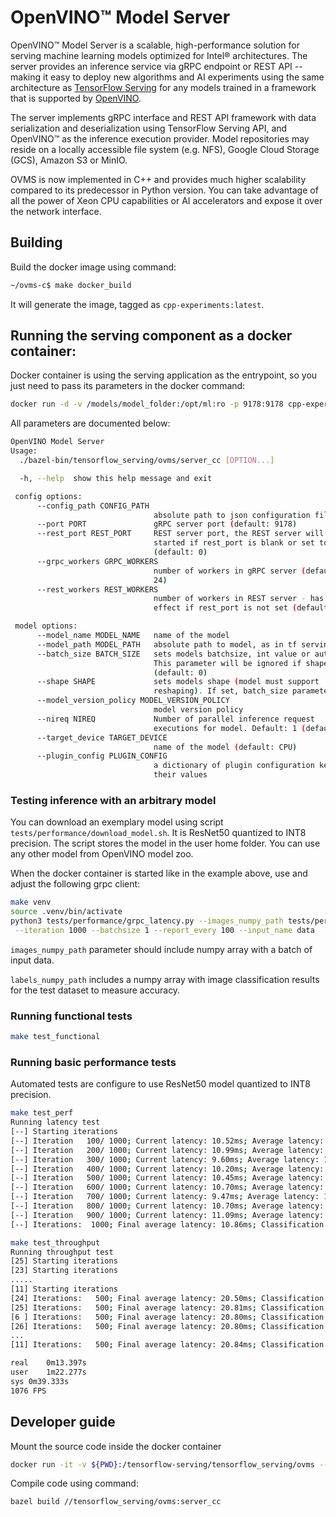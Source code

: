 # OpenVINO&trade; Model Server

OpenVINO&trade; Model Server is a scalable, high-performance solution for serving machine learning models optimized for Intel&reg; architectures. 
The server provides an inference service via gRPC endpoint or REST API -- making it easy to deploy new algorithms and AI experiments using the same 
architecture as [TensorFlow Serving](https://github.com/tensorflow/serving) for any models trained in a framework that is supported 
by [OpenVINO](https://software.intel.com/en-us/openvino-toolkit). 

The server implements gRPC interface and REST API framework with data serialization and deserialization using TensorFlow Serving API,
 and OpenVINO&trade; as the inference execution provider. Model repositories may reside on a locally accessible file system (e.g. NFS),
  Google Cloud Storage (GCS), Amazon S3 or MinIO.
  
OVMS is now implemented in C++ and provides much higher scalability compared to its predecessor in Python version.
You can take advantage of all the power of Xeon CPU capabilities or AI accelerators and expose it over the network interface.


## Building

Build the docker image using command:
 
```bash
~/ovms-c$ make docker_build
```
It will generate the image, tagged as `cpp-experiments:latest`.


## Running the serving component as a docker container:
Docker container is using the serving application as the entrypoint, so you just need to pass its parameters in the docker command:
```bash
docker run -d -v /models/model_folder:/opt/ml:ro -p 9178:9178 cpp-experiments --model_name <model_name> --model_path /opt/ml --port 9178
```
All parameters are documented below:
```bash
OpenVINO Model Server
Usage:
  ./bazel-bin/tensorflow_serving/ovms/server_cc [OPTION...]

  -h, --help  show this help message and exit

 config options:
      --config_path CONFIG_PATH
                                absolute path to json configuration file
      --port PORT               gRPC server port (default: 9178)
      --rest_port REST_PORT     REST server port, the REST server will not be
                                started if rest_port is blank or set to 0
                                (default: 0)
      --grpc_workers GRPC_WORKERS
                                number of workers in gRPC server (default:
                                24)
      --rest_workers REST_WORKERS
                                number of workers in REST server - has no
                                effect if rest_port is not set (default: 24)

 model options:
      --model_name MODEL_NAME   name of the model
      --model_path MODEL_PATH   absolute path to model, as in tf serving
      --batch_size BATCH_SIZE   sets models batchsize, int value or auto.
                                This parameter will be ignored if shape is set
                                (default: 0)
      --shape SHAPE             sets models shape (model must support
                                reshaping). If set, batch_size parameter is ignored
      --model_version_policy MODEL_VERSION_POLICY
                                model version policy
      --nireq NIREQ             Number of parallel inference request
                                executions for model. Default: 1 (default: 1)
      --target_device TARGET_DEVICE
                                name of the model (default: CPU)
      --plugin_config PLUGIN_CONFIG
                                a dictionary of plugin configuration keys and
                                their values
```

### Testing inference with an arbitrary model

You can download an exemplary model using script `tests/performance/download_model.sh`. It is ResNet50 quantized to INT8 precision.
The script stores the model in the user home folder. You can use any other model from OpenVINO model zoo.

When the docker container is started like in the example above, use and adjust the following grpc client:

```bash
make venv
source .venv/bin/activate
python3 tests/performance/grpc_latency.py --images_numpy_path tests/performance/imgs.npy --labels_numpy_path tests/performance/labels.npy \
 --iteration 1000 --batchsize 1 --report_every 100 --input_name data
```

`images_numpy_path` parameter should include numpy array with a batch of input data.

`labels_numpy_path` includes a numpy array with image classification results for the test dataset to measure accuracy.

### Running functional tests

```bash
make test_functional
``` 

### Running basic performance tests

Automated tests are configure to use ResNet50 model quantized to INT8 precision.    

```bash
make test_perf
Running latency test
[--] Starting iterations
[--] Iteration   100/ 1000; Current latency: 10.52ms; Average latency: 11.35ms
[--] Iteration   200/ 1000; Current latency: 10.99ms; Average latency: 11.03ms
[--] Iteration   300/ 1000; Current latency: 9.60ms; Average latency: 11.02ms
[--] Iteration   400/ 1000; Current latency: 10.20ms; Average latency: 10.93ms
[--] Iteration   500/ 1000; Current latency: 10.45ms; Average latency: 10.84ms
[--] Iteration   600/ 1000; Current latency: 10.70ms; Average latency: 10.82ms
[--] Iteration   700/ 1000; Current latency: 9.47ms; Average latency: 10.88ms
[--] Iteration   800/ 1000; Current latency: 10.70ms; Average latency: 10.83ms
[--] Iteration   900/ 1000; Current latency: 11.09ms; Average latency: 10.85ms
[--] Iterations:  1000; Final average latency: 10.86ms; Classification accuracy: 100.0%
``` 

```bash
make test_throughput
Running throughput test
[25] Starting iterations
[23] Starting iterations
.....
[11] Starting iterations
[24] Iterations:   500; Final average latency: 20.50ms; Classification accuracy: 100.0%
[25] Iterations:   500; Final average latency: 20.81ms; Classification accuracy: 100.0%
[6 ] Iterations:   500; Final average latency: 20.80ms; Classification accuracy: 100.0%
[26] Iterations:   500; Final average latency: 20.80ms; Classification accuracy: 100.0%
...
[11] Iterations:   500; Final average latency: 20.84ms; Classification accuracy: 100.0%

real	0m13.397s
user	1m22.277s
sys	0m39.333s
1076 FPS
``` 


## Developer guide

Mount the source code inside the docker container
```bash
docker run -it -v ${PWD}:/tensorflow-serving/tensorflow_serving/ovms --entrypoint bash -p 9178:9178 cpp-experiments:latest 
```

Compile code using command:

```bash
bazel build //tensorflow_serving/ovms:server_cc
```